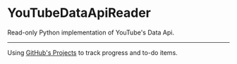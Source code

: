 # YouTubeDataApiReader

Read-only Python implementation of YouTube's Data Api.

---

Using [GitHub's Projects](https://github.com/users/xpenalosa/projects/1) to track progress and to-do items.
 